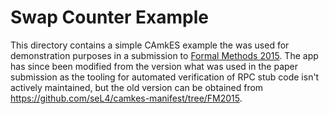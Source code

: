 <!--
     Copyright 2017, Data61
     Commonwealth Scientific and Industrial Research Organisation (CSIRO)
     ABN 41 687 119 230.

     This software may be distributed and modified according to the terms of
     the BSD 2-Clause license. Note that NO WARRANTY is provided.
     See "LICENSE_BSD2.txt" for details.

     @TAG(DATA61_BSD)
-->
# Swap Counter Example

This directory contains a simple CAmkES example the was used for demonstration
purposes in a submission to [Formal Methods 2015](http://fm2015.ifi.uio.no/).
The app has since been modified from the version what was used in the paper submission as
the tooling for automated verification of RPC stub code isn't actively maintained,
but the old version can be obtained from https://github.com/seL4/camkes-manifest/tree/FM2015.
